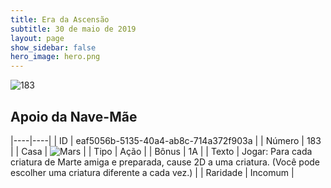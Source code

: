 ```yaml
---
title: Era da Ascensão
subtitle: 30 de maio de 2019
layout: page
show_sidebar: false
hero_image: hero.png
---
```


![183](https://cdn.keyforgegame.com/media/card_front/pt/435_183_MMJ588HH84VH_pt.png)

## Apoio da Nave-Mãe

|----|----|
| ID | eaf5056b-5135-40a4-ab8c-714a372f903a |
| Número | 183 |
| Casa | ![Mars](https://archonarcana.com/images/thumb/d/de/Mars.png/22px-Mars.png "Marte") |
| Tipo | Ação |
| Bônus | 1A |
| Texto | Jogar: Para cada criatura de Marte amiga e preparada, cause 2D a uma criatura. (Você pode escolher uma criatura diferente a cada vez.) |
| Raridade | Incomum |
